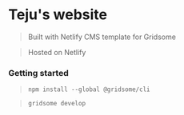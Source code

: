 # Teju's website
> Built with Netlify CMS template for Gridsome

> Hosted on Netlify

### Getting started
> `npm install --global @gridsome/cli`

> `gridsome develop`
